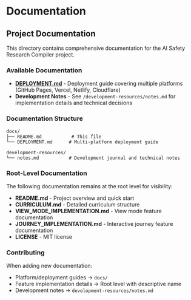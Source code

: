 # Documentation

## Project Documentation

This directory contains comprehensive documentation for the AI Safety Research Compiler project.

### Available Documentation

- **[DEPLOYMENT.md](./DEPLOYMENT.md)** - Deployment guide covering multiple platforms (GitHub Pages, Vercel, Netlify, Cloudflare)
- **Development Notes** - See `/development-resources/notes.md` for implementation details and technical decisions

### Documentation Structure

```
docs/
├── README.md           # This file
└── DEPLOYMENT.md      # Multi-platform deployment guide

development-resources/
└── notes.md           # Development journal and technical notes
```

### Root-Level Documentation

The following documentation remains at the root level for visibility:

- **README.md** - Project overview and quick start
- **CURRICULUM.md** - Detailed curriculum structure
- **VIEW_MODE_IMPLEMENTATION.md** - View mode feature documentation
- **JOURNEY_IMPLEMENTATION.md** - Interactive journey feature documentation
- **LICENSE** - MIT license

### Contributing

When adding new documentation:
- Platform/deployment guides → `docs/`
- Feature implementation details → Root level with descriptive name
- Development notes → `development-resources/notes.md`